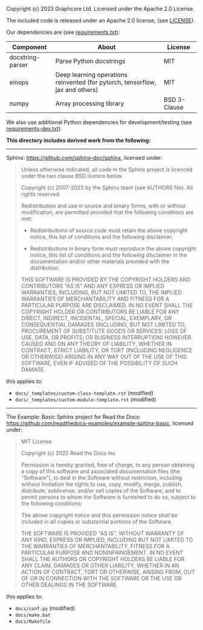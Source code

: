 Copyright (c) 2023 Graphcore Ltd. Licensed under the Apache 2.0 License.

The included code is released under an Apache 2.0 license, (see [LICENSE](LICENSE)).

Our dependencies are (see [requirements.txt](requirements.txt)):

| Component | About | License |
| --- | --- | --- |
| docstring-parser | Parse Python docstrings | MIT |
| einops | Deep learning operations reinvented (for pytorch, tensorflow, jax and others) | MIT |
| numpy | Array processing library | BSD 3-Clause |

We also use additional Python dependencies for development/testing (see [requirements-dev.txt](requirements-dev.txt)).

**This directory includes derived work from the following:**

---

Sphinx: https://github.com/sphinx-doc/sphinx, licensed under:

> Unless otherwise indicated, all code in the Sphinx project is licenced under the
> two clause BSD licence below.
> 
> Copyright (c) 2007-2023 by the Sphinx team (see AUTHORS file).
> All rights reserved.
> 
> Redistribution and use in source and binary forms, with or without
> modification, are permitted provided that the following conditions are
> met:
> 
> * Redistributions of source code must retain the above copyright
>   notice, this list of conditions and the following disclaimer.
> 
> * Redistributions in binary form must reproduce the above copyright
>   notice, this list of conditions and the following disclaimer in the
>   documentation and/or other materials provided with the distribution.
> 
> THIS SOFTWARE IS PROVIDED BY THE COPYRIGHT HOLDERS AND CONTRIBUTORS
> "AS IS" AND ANY EXPRESS OR IMPLIED WARRANTIES, INCLUDING, BUT NOT
> LIMITED TO, THE IMPLIED WARRANTIES OF MERCHANTABILITY AND FITNESS FOR
> A PARTICULAR PURPOSE ARE DISCLAIMED. IN NO EVENT SHALL THE COPYRIGHT
> HOLDER OR CONTRIBUTORS BE LIABLE FOR ANY DIRECT, INDIRECT, INCIDENTAL,
> SPECIAL, EXEMPLARY, OR CONSEQUENTIAL DAMAGES (INCLUDING, BUT NOT
> LIMITED TO, PROCUREMENT OF SUBSTITUTE GOODS OR SERVICES; LOSS OF USE,
> DATA, OR PROFITS; OR BUSINESS INTERRUPTION) HOWEVER CAUSED AND ON ANY
> THEORY OF LIABILITY, WHETHER IN CONTRACT, STRICT LIABILITY, OR TORT
> (INCLUDING NEGLIGENCE OR OTHERWISE) ARISING IN ANY WAY OUT OF THE USE
> OF THIS SOFTWARE, EVEN IF ADVISED OF THE POSSIBILITY OF SUCH DAMAGE.

this applies to:
- `docs/_templates/custom-class-template.rst` (modified)
- `docs/_templates/custom-module-template.rst` (modified)

---

The Example: Basic Sphinx project for Read the Docs: https://github.com/readthedocs-examples/example-sphinx-basic, licensed under:

> MIT License
> 
> Copyright (c) 2022 Read the Docs Inc
> 
> Permission is hereby granted, free of charge, to any person obtaining a copy
> of this software and associated documentation files (the "Software"), to deal
> in the Software without restriction, including without limitation the rights
> to use, copy, modify, merge, publish, distribute, sublicense, and/or sell
> copies of the Software, and to permit persons to whom the Software is
> furnished to do so, subject to the following conditions:
> 
> The above copyright notice and this permission notice shall be included in all
> copies or substantial portions of the Software.
> 
> THE SOFTWARE IS PROVIDED "AS IS", WITHOUT WARRANTY OF ANY KIND, EXPRESS OR
> IMPLIED, INCLUDING BUT NOT LIMITED TO THE WARRANTIES OF MERCHANTABILITY,
> FITNESS FOR A PARTICULAR PURPOSE AND NONINFRINGEMENT. IN NO EVENT SHALL THE
> AUTHORS OR COPYRIGHT HOLDERS BE LIABLE FOR ANY CLAIM, DAMAGES OR OTHER
> LIABILITY, WHETHER IN AN ACTION OF CONTRACT, TORT OR OTHERWISE, ARISING FROM,
> OUT OF OR IN CONNECTION WITH THE SOFTWARE OR THE USE OR OTHER DEALINGS IN THE
> SOFTWARE.

this applies to:
- `docs/conf.py` (modified)
- `docs/make.bat`
- `docs/Makefile`
